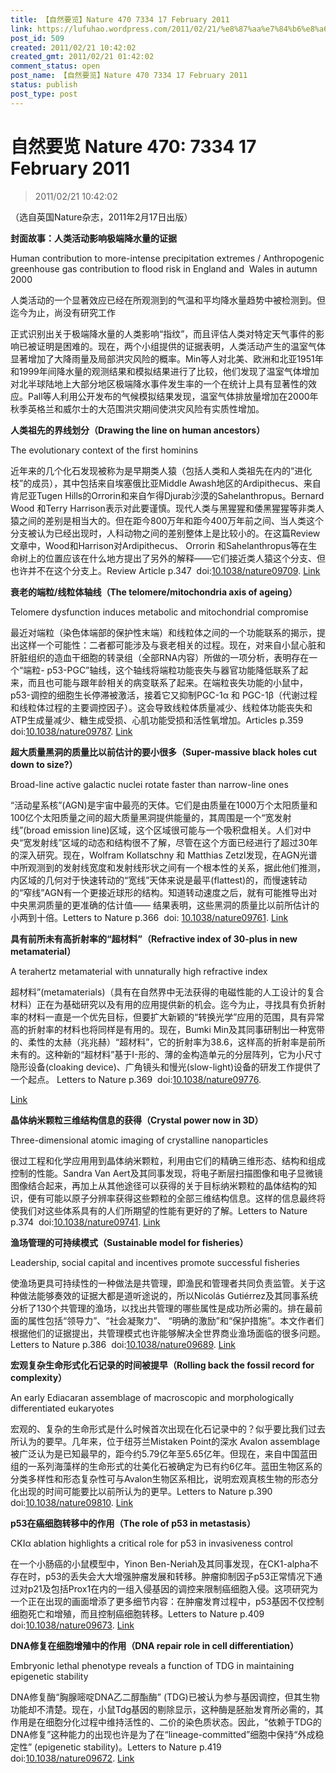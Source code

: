 ```yaml
---
title: 【自然要览】Nature 470 7334 17 February 2011
link: https://lufuhao.wordpress.com/2011/02/21/%e8%87%aa%e7%84%b6%e8%a6%81%e8%a7%88-nature-470-7334-17-february-2011/
post_id: 509
created: 2011/02/21 10:42:02
created_gmt: 2011/02/21 01:42:02
comment_status: open
post_name: 【自然要览】Nature 470 7334 17 February 2011
status: publish
post_type: post
---
```


# 自然要览 Nature 470: 7334 17 February 2011

> 2011/02/21 10:42:02

 

（选自英国Nature杂志，2011年2月17日出版）

**封面故事：人类活动影响极端降水量的证据**

Human contribution to more-intense precipitation extremes / Anthropogenic greenhouse gas contribution to flood risk in England and  Wales in autumn 2000

人类活动的一个显著效应已经在所观测到的气温和平均降水量趋势中被检测到。但迄今为止，尚没有研究工作

正式识别出关于极端降水量的人类影响“指纹”，而且评估人类对特定天气事件的影响已被证明是困难的。现在，两个小组提供的证据表明，人类活动产生的温室气体显著增加了大降雨量及局部洪灾风险的概率。Min等人对北美、欧洲和北亚1951年和1999年间降水量的观测结果和模拟结果进行了比较，他们发现了温室气体增加对北半球陆地上大部分地区极端降水事件发生率的一个在统计上具有显著性的效应。Pall等人利用公开发布的气候模拟结果发现，温室气体排放量增加在2000年秋季英格兰和威尔士的大范围洪灾期间使洪灾风险有实质性增加。

**人类祖先的界线划分（Drawing the line on human ancestors）**

The evolutionary context of the first hominins

近年来的几个化石发现被称为是早期类人猿（包括人类和人类祖先在内的“进化枝”的成员），其中包括来自埃塞俄比亚Middle Awash地区的Ardipithecus、来自肯尼亚Tugen Hills的Orrorin和来自乍得Djurab沙漠的Sahelanthropus。Bernard Wood 和Terry Harrison表示对此要谨慎。现代人类与黑猩猩和倭黑猩猩等非类人猿之间的差别是相当大的。但在距今800万年和距今400万年前之间、当人类这个分支被认为已经出现时，人科动物之间的差别整体上是比较小的。在这篇Review文章中，Wood和Harrison对Ardipithecus、 Orrorin 和Sahelanthropus等在生命树上的位置应该在什么地方提出了另外的解释——它们接近类人猿这个分支、但也许并不在这个分支上。Review Article p.347  doi:[10.1038/nature09709](http://doi.org/10.1038/nature09709). [Link](http://www.natureasia.com/ch/nature/updates/index.php?i=81933&issue=7334)

**衰老的端粒/线粒体轴线（The telomere/mitochondria axis of ageing）**

Telomere dysfunction induces metabolic and mitochondrial compromise

最近对端粒（染色体端部的保护性末端）和线粒体之间的一个功能联系的揭示，提出这样一个可能性：二者都可能涉及与衰老相关的过程。现在，对来自小鼠心脏和肝脏组织的造血干细胞的转录组（全部RNA内容）所做的一项分析，表明存在一个“端粒- p53-PGC”轴线，这个轴线将端粒功能丧失与器官功能降低联系了起来，而且也可能与跟年龄相关的病变联系了起来。在端粒丧失功能的小鼠中，p53-调控的细胞生长停滞被激活，接着它又抑制PGC-1α 和 PGC-1β（代谢过程和线粒体过程的主要调控因子）。这会导致线粒体质量减少、线粒体功能丧失和ATP生成量减少、糖生成受损、心肌功能受损和活性氧增加。Articles p.359  doi:[10.1038/nature09787](http://doi.org/10.1038/nature09787). [Link](http://www.natureasia.com/ch/nature/updates/index.php?i=81937&issue=7334)

**超大质量黑洞的质量比以前估计的要小很多（Super-massive black holes cut down to size?）**

Broad-line active galactic nuclei rotate faster than narrow-line ones

“活动星系核”(AGN)是宇宙中最亮的天体。它们是由质量在1000万个太阳质量和100亿个太阳质量之间的超大质量黑洞提供能量的，其周围是一个“宽发射线”(broad emission line)区域，这个区域很可能与一个吸积盘相关。人们对中央“宽发射线”区域的动态和结构很不了解，尽管在这个方面已经进行了超过30年的深入研究。现在，Wolfram Kollatschny 和 Matthias Zetzl发现，在AGN光谱中所观测到的发射线宽度和发射线形状之间有一个根本性的关系，据此他们推测，内区域的几何对于快速转动的“宽线”天体来说是最平(flattest)的，而慢速转动的“窄线”AGN有一个更接近球形的结构。知道转动速度之后，就有可能推导出对中央黑洞质量的更准确的估计值—— 结果表明，这些黑洞的质量比以前所估计的小两到十倍。Letters to Nature p.366  doi: [10.1038/nature09761](http://doi.org/10.1038/nature09761). [Link](http://www.natureasia.com/ch/nature/updates/index.php?i=81939&issue=7334)

**具有前所未有高折射率的“超材料”（Refractive index of 30-plus in new metamaterial）**

A terahertz metamaterial with unnaturally high refractive index

超材料”(metamaterials)（具有在自然界中无法获得的电磁性能的人工设计的复合材料）正在为基础研究以及有用的应用提供新的机会。迄今为止，寻找具有负折射率的材料一直是一个优先目标，但要扩大新颖的“转换光学”应用的范围，具有异常高的折射率的材料也将同样是有用的。现在，Bumki Min及其同事研制出一种宽带的、柔性的太赫（兆兆赫）“超材料”，它的折射率为38.6，这样高的折射率是前所未有的。这种新的“超材料”基于I-形的、薄的金构造单元的分层阵列，它为小尺寸隐形设备(cloaking device)、广角镜头和慢光(slow-light)设备的研发工作提供了一个起点。 Letters to Nature p.369  doi:[10.1038/nature09776](http://doi.org/10.1038/nature09776).

[Link](http://www.natureasia.com/ch/nature/updates/index.php?i=81941&issue=7334)

**晶体纳米颗粒三维结构信息的获得（Crystal power now in 3D）**

Three-dimensional atomic imaging of crystalline nanoparticles

很过工程和化学应用用到晶体纳米颗粒，利用由它们的精确三维形态、结构和组成控制的性能。Sandra Van Aert及其同事发现，将电子断层扫描图像和电子显微镜图像结合起来，再加上从其他途径可以获得的关于目标纳米颗粒的晶体结构的知识，便有可能以原子分辨率获得这些颗粒的全部三维结构信息。这样的信息最终将使我们对这些体系具有的人们所期望的性能有更好的了解。Letters to Nature p.374  doi:[10.1038/nature09741](http://doi.org/10.1038/nature09741). [Link](http://www.natureasia.com/ch/nature/updates/index.php?i=81943&issue=7334)

**渔场管理的可持续模式（Sustainable model for fisheries）**

Leadership, social capital and incentives promote successful fisheries

使渔场更具可持续性的一种做法是共管理，即渔民和管理者共同负责监管。关于这种做法能够奏效的证据大都是道听途说的，所以Nicolás Gutiérrez及其同事系统分析了130个共管理的渔场，以找出共管理的哪些属性是成功所必需的。排在最前面的属性包括“领导力”、“社会凝聚力”、 “明确的激励”和“保护措施”。本文作者们根据他们的证据提出，共管理模式也许能够解决全世界商业渔场面临的很多问题。Letters to Nature p.386  doi:[10.1038/nature09689](http://doi.org/10.1038/nature09689). [Link](http://www.natureasia.com/ch/nature/updates/index.php?i=81949&issue=7334)

**宏观复杂生命形式化石记录的时间被提早（Rolling back the fossil record for complexity）**

An early Ediacaran assemblage of macroscopic and morphologically differentiated eukaryotes

宏观的、复杂的生命形式是什么时候首次出现在化石记录中的？似乎要比我们过去所认为的要早。几年来，位于纽芬兰Mistaken Point的深水 Avalon assemblage被广泛认为是已知最早的，距今约5.79亿年至5.65亿年。但现在，来自中国蓝田组的一系列海藻样的生命形式的壮美化石被确定为已有约6亿年。蓝田生物区系的分类多样性和形态复杂性可与Avalon生物区系相比，说明宏观真核生物的形态分化出现的时间可能要比以前所认为的更早。Letters to Nature p.390  doi:[10.1038/nature09810](http://doi.org/10.1038/nature09810). [Link](http://www.natureasia.com/ch/nature/updates/index.php?i=81907&issue=7334)

  
**p53在癌细胞转移中的作用（The role of p53 in metastasis）**

CKIα ablation highlights a critical role for p53 in invasiveness control

在一个小肠癌的小鼠模型中，Yinon Ben-Neriah及其同事发现，在CK1-alpha不存在时，p53的丢失会大大增强肿瘤发展和转移。肿瘤抑制因子p53正常情况下通过对p21及包括Prox1在内的一组入侵基因的调控来限制癌细胞入侵。这项研究为一个正在出现的画面增添了更多细节内容：在肿瘤发育过程中，p53基因不仅控制细胞死亡和增殖，而且控制癌细胞转移。Letters to Nature p.409  doi:[10.1038/nature09673](http://doi.org/10.1038/nature09673). [Link](http://www.natureasia.com/ch/nature/updates/index.php?i=81919&issue=7334)

  
**DNA修复在细胞增殖中的作用（DNA repair role in cell differentiation）**

Embryonic lethal phenotype reveals a function of TDG in maintaining epigenetic stability

DNA修复酶“胸腺嘧啶DNA乙二醇酯酶” (TDG)已被认为参与基因调控，但其生物功能却不清楚。现在，小鼠Tdg基因的剔除显示，这种酶是胚胎发育所必需的，其作用是在细胞分化过程中维持活性的、二价的染色质状态。因此，“依赖于TDG的DNA修复”这种能力的出现也许是为了在“lineage-committed”细胞中保持“外成稳定性” (epigenetic stability)。Letters to Nature p.419  doi:[10.1038/nature09672](http://doi.org/10.1038/nature09672). [Link](http://www.natureasia.com/ch/nature/updates/index.php?i=81925&issue=7334)
